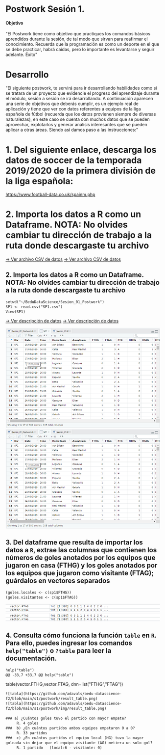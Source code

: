 # Postwork Sesión 1.

#### Objetivo

"El Postwork tiene como objetivo que practiques los comandos básicos aprendidos 
durante la sesión, de tal modo que sirvan para reafirmar el conocimiento. Recuerda 
que la programación es como un deporte en el que se debe practicar, habrá caídas, 
pero lo importante es levantarse y seguir adelante. Éxito"

# Desarrollo

"El siguiente postwork, te servirá para ir desarrollando habilidades como si se 
tratara de un proyecto que evidencie el progreso del aprendizaje durante el módulo, 
sesión a sesión se irá desarrollando.
A continuación aparecen una serie de objetivos que deberás cumplir, es un ejemplo 
real de aplicación y tiene que ver con datos referentes a equipos de la liga española 
de fútbol (recuerda que los datos provienen siempre de diversas naturalezas), en 
este caso se cuenta con muchos datos que se pueden aprovechar, explotarlos y generar 
análisis interesantes que se pueden aplicar a otras áreas. Siendo así damos paso a las instrucciones:" 

# 1. Del siguiente enlace, descarga los datos de soccer de la temporada 2019/2020 de la primera división de la liga española: 
https://www.football-data.co.uk/spainm.php

# 2. Importa los datos a R como un Dataframe. NOTA: No olvides cambiar tu dirección de trabajo a la ruta donde descargaste tu archivo



[-> Ver archivo CSV de datos]()
[-> Ver archivo CSV de datos](https://github.com/adavals/bedu-datascience-f2/blob/main/s1/postwork/dat/SP1.csv)

## 2. Importa los datos a R como un Dataframe. NOTA: No olvides cambiar tu dirección de trabajo a la ruta donde descargaste tu archivo
```
setwd("~/BeduDataScience/Sesion_01_Postwork")
SP1 <- read.csv("SP1.csv")
View(SP1)
```
[-> Ver descripción de datos](https://github.com/adavals/bedu-datascience-f2/blob/main/s1/postwork/notes.txt)
[-> Ver descripción de datos](https://github.com/adavals/bedu-datascience-f2/blob/main/s1/postwork/dat/notes.txt)

![csv cargado](https://github.com/adavals/bedu-datascience-f2/blob/main/s1/postwork/loaded_csv.png)
![csv cargado](https://github.com/adavals/bedu-datascience-f2/blob/main/s1/postwork/img/loaded_csv.png)

## 3. Del dataframe que resulta de importar los datos a `R`, extrae las columnas que contienen los números de goles anotados por los equipos que jugaron en casa (FTHG) y los goles anotados por los equipos que jugaron como visitante (FTAG); guárdalos en vectores separados
```
(goles.locales <- c(sp1$FTHG))
(goles.visitantes <- c(sp1$FTAG))

```
![vectores](https://github.com/adavals/bedu-datascience-f2/blob/main/s1/postwork/vectors_FTAG_FTHG.png)
![vectores](https://github.com/adavals/bedu-datascience-f2/blob/main/s1/postwork/img/vectors_FTAG_FTHG.png)
## 4. Consulta cómo funciona la función `table` en `R`. Para ello, puedes ingresar los comandos `help("table")` o `?table` para leer la documentación.
```
help("table")
@@ -33,7 +33,7 @@ help("table")
```
table(vector.FTHG,vector.FTAG, dnn=list("FTHG","FTAG"))
```
![tabla](https://github.com/adavals/bedu-datascience-f2/blob/main/s1/postwork/result_table.png)
![tabla](https://github.com/adavals/bedu-datascience-f2/blob/main/s1/postwork/img/result_table.png)

### a) ¿Cuántos goles tuvo el partido con mayor empate?
     R. 4 goles  
###  b) ¿En cuántos partidos ambos equipos empataron 0 a 0?
     R. 33 partidos
###  c) ¿En cuántos partidos el equipo local (HG) tuvo la mayor goleada sin dejar que el equipo visitante (AG) metiera un solo gol?
     R. 1 partido   (local:6 - visitante: 0)
